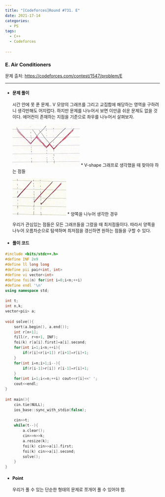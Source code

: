 ```yaml
---
title: "[Codeforces]Round #731. E"
date: 2021-17-14
categories:
  - PS
tags:
  - C++
  - Codeforces

---
```




### E. Air Conditioners

문제 출처: <https://codeforces.com/contest/1547/problem/E>

---





* #### **문제 풀이** 

  시간 안에 못 푼 문제.. V 모양의 그래프를 그리고 교집합에 해당하는 영역을 구하려니 생각만해도 어지럽다. 하지만 문제를 나누어서 보면 이만큼 쉬운 문제도 없을 것이다. 에어컨이 존재하는 지점을 기준으로 좌우를 나누어서 살펴보자. 

  ![1547-e-1](/assets/images/1547-e-1.PNG) * V-shape  그래프로 생각했을 때 찾아야 하는 점들

  

  ![1547-e-2](/assets/images/1547-e-2.PNG)   * 양쪽을 나누어 생각한 경우

  우리가 관심있는 점들은 모든 그래프들을 그렸을 때 최저점들이다. 따라서 양쪽을 나누어 오름차순으로 탐색하며 최저점을 갱신하면 원하는 점들을 구할 수 있다. 



* #### **풀이 코드**

```c++
#include <bits/stdc++.h>
#define INF 2e9
#define ll long long
#define pii pair<int, int> 
#define vi vector<int> 
#define foi(n) for(int i=0;i<n;++i)
#define endl '\n'
using namespace std;
 
int t;
int n,k;
vector<pii> a;
 
void solve(){
    sort(a.begin(), a.end());
    int r[n+1];
    fill(r, r+n+1, INF);
    foi(k) r[a[i].first]=a[i].second;
    for(int i=1;i<n;++i){
        if(r[i]<r[i+1]) r[i+1]=r[i]+1;
    }
    for(int i=n;i>1;i--){
        if(r[i-1]>r[i]) r[i-1]=r[i]+1;
    }
    for(int i=1;i<=n;++i) cout<<r[i]<<' ';
    cout<<endl;
}
 
int main(){
    cin.tie(NULL);
    ios_base::sync_with_stdio(false);
 
    cin>>t;
    while(t--){
        a.clear();
        cin>>n>>k;
        a.resize(k);
        foi(k) cin>>a[i].first;
        foi(k) cin>>a[i].second;
        solve();
    }
}
```



* #### **Point**

  우리가 풀 수 있는 단순한 형태의 문제로 쪼개어 풀 수 있어야 함.
